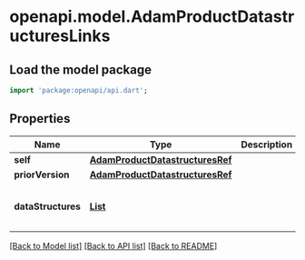 # openapi.model.AdamProductDatastructuresLinks

## Load the model package
```dart
import 'package:openapi/api.dart';
```

## Properties
Name | Type | Description | Notes
------------ | ------------- | ------------- | -------------
**self** | [**AdamProductDatastructuresRef**](AdamProductDatastructuresRef.md) |  | [optional] 
**priorVersion** | [**AdamProductDatastructuresRef**](AdamProductDatastructuresRef.md) |  | [optional] 
**dataStructures** | [**List<AdamDatastructureRefElement>**](AdamDatastructureRefElement.md) |  | [optional] [default to const []]

[[Back to Model list]](../README.md#documentation-for-models) [[Back to API list]](../README.md#documentation-for-api-endpoints) [[Back to README]](../README.md)


